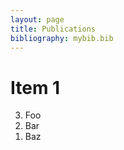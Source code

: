 ```yaml
---
layout: page
title: Publications
bibliography: mybib.bib
---
```


# Item 1
<ol reversed>
  <li>Foo</li>
  <li>Bar</li>
  <li>Baz</li>
</ol>

